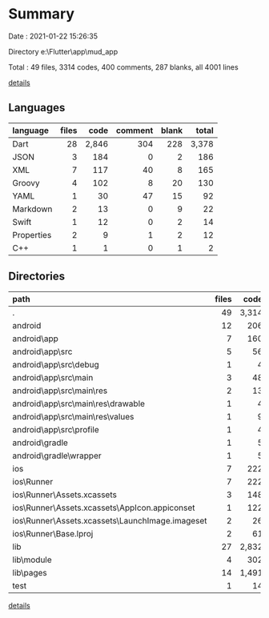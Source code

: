 # Summary

Date : 2021-01-22 15:26:35

Directory e:\Flutter\app\mud_app

Total : 49 files,  3314 codes, 400 comments, 287 blanks, all 4001 lines

[details](details.md)

## Languages
| language | files | code | comment | blank | total |
| :--- | ---: | ---: | ---: | ---: | ---: |
| Dart | 28 | 2,846 | 304 | 228 | 3,378 |
| JSON | 3 | 184 | 0 | 2 | 186 |
| XML | 7 | 117 | 40 | 8 | 165 |
| Groovy | 4 | 102 | 8 | 20 | 130 |
| YAML | 1 | 30 | 47 | 15 | 92 |
| Markdown | 2 | 13 | 0 | 9 | 22 |
| Swift | 1 | 12 | 0 | 2 | 14 |
| Properties | 2 | 9 | 1 | 2 | 12 |
| C++ | 1 | 1 | 0 | 1 | 2 |

## Directories
| path | files | code | comment | blank | total |
| :--- | ---: | ---: | ---: | ---: | ---: |
| . | 49 | 3,314 | 400 | 287 | 4,001 |
| android | 12 | 206 | 47 | 28 | 281 |
| android\app | 7 | 160 | 46 | 16 | 222 |
| android\app\src | 5 | 56 | 38 | 6 | 100 |
| android\app\src\debug | 1 | 4 | 3 | 1 | 8 |
| android\app\src\main | 3 | 48 | 32 | 4 | 84 |
| android\app\src\main\res | 2 | 13 | 16 | 3 | 32 |
| android\app\src\main\res\drawable | 1 | 4 | 7 | 2 | 13 |
| android\app\src\main\res\values | 1 | 9 | 9 | 1 | 19 |
| android\app\src\profile | 1 | 4 | 3 | 1 | 8 |
| android\gradle | 1 | 5 | 1 | 1 | 7 |
| android\gradle\wrapper | 1 | 5 | 1 | 1 | 7 |
| ios | 7 | 222 | 2 | 9 | 233 |
| ios\Runner | 7 | 222 | 2 | 9 | 233 |
| ios\Runner\Assets.xcassets | 3 | 148 | 0 | 4 | 152 |
| ios\Runner\Assets.xcassets\AppIcon.appiconset | 1 | 122 | 0 | 1 | 123 |
| ios\Runner\Assets.xcassets\LaunchImage.imageset | 2 | 26 | 0 | 3 | 29 |
| ios\Runner\Base.lproj | 2 | 61 | 2 | 2 | 65 |
| lib | 27 | 2,832 | 294 | 222 | 3,348 |
| lib\module | 4 | 302 | 12 | 19 | 333 |
| lib\pages | 14 | 1,491 | 136 | 104 | 1,731 |
| test | 1 | 14 | 10 | 6 | 30 |

[details](details.md)